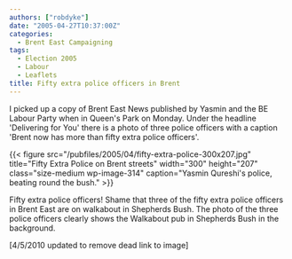 ```yaml
---
authors: ["robdyke"]
date: "2005-04-27T10:37:00Z"
categories:
  - Brent East Campaigning
tags:
  - Election 2005
  - Labour
  - Leaflets
title: Fifty extra police officers in Brent
---
```

I picked up a copy of Brent East News published by Yasmin and the BE Labour Party when in Queen's Park on Monday. Under the headline 'Delivering for You' there is a photo of three police officers with a caption 'Brent now has more than fifty extra police officers'.

{{< figure src="/pubfiles/2005/04/fifty-extra-police-300x207.jpg" title="Fifty Extra Police on Brent streets" width="300" height="207" class="size-medium wp-image-314" caption="Yasmin Qureshi's police, beating round the bush." >}}

Fifty extra police officers! Shame that three of the fifty extra police officers in Brent East are on walkabout in Shepherds Bush. The photo of the three police officers clearly shows the Walkabout pub in Shepherds Bush in the background.

[4/5/2010 updated to remove dead link to image]